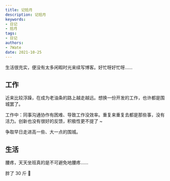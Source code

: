 ```yaml
---
title: 记拾月
description: 记拾月
keywords:
- 日记
- 拾月
tags: 
- 日记
authors:
- 7Wate
date: 2021-10-25
---
```



生活很充实，便没有太多闲暇时光来续写博客。好忙呀好忙呀……

## 工作

近来比较浮躁，在成为老油条的路上越走越远。想换一份开发的工作，也许都是围城罢了。

工作中：同事沟通协作有困难、导致工作没效率。重复来重复去都是那些事，没有活力。创新也没有很好的反馈，积极性更不提了 ~

争取早日走进高一些、大一点的围城。

## 生活

腰疼，天天坐班真的是不可避免地腰疼……

胖了 30 斤 🤣
